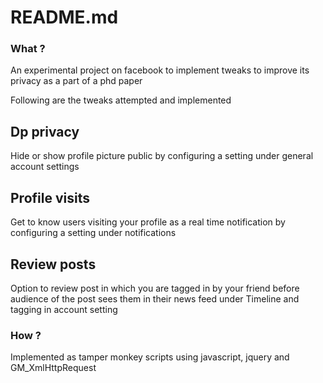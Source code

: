 # README.md

### What ?

An experimental project on facebook to implement tweaks to improve its privacy as a part of a phd paper

Following are the tweaks attempted and implemented

## Dp privacy

Hide or show profile picture public by configuring a setting under general account settings

## Profile visits

Get to know users visiting your profile as a real time notification by configuring a setting under notifications

## Review posts

Option to review post in which you are tagged in by your friend before audience of the post sees them in their news feed under Timeline and tagging in account setting

### How ?

Implemented as tamper monkey scripts using javascript, jquery and GM_XmlHttpRequest
